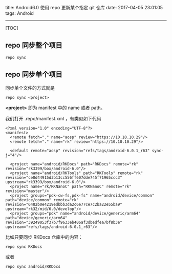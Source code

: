 title: Android6.0 使用 repo 更新某个指定 git 仓库
date: 2017-04-05 23:01:05
tags: Android

---

[TOC]

## repo 同步整个项目
```
repo sync
```


## repo 同步单个项目


同步单个文件的方式就是
```
repo sync <project>
```
**\<project>** 即为 manifest 中的 name 或者 path。

我们打开 .repo/manifest.xml ，有类似如下代码
```
<?xml version="1.0" encoding="UTF-8"?>
<manifest>
  <remote fetch="." name="aosp" review="https://10.10.10.29"/>
  <remote fetch="." name="rk" review="https://10.10.10.29"/>
  
  <default remote="aosp" revision="refs/tags/android-6.0.1_r63" sync-j="4"/>
  
  <project name="android/RKDocs" path="RKDocs" remote="rk" revision="rk3399/box/android-6.0"/>
  <project name="android/RKTools" path="RKTools" remote="rk" revision="ce0d44915d3b13cc556ff607dde745f71965ccc3" upstream="rk3399/box/android-6.0"/>
  <project name="rk/RKNanoC" path="RKNanoC" remote="rk" revision="master"/>
  <project groups="pdk-cw-fs,pdk-fs" name="android/device/common" path="device/common" remote="rk" revision="6482b0e4219edbbb3da2c6e77ce7c2ba22e55ba9" upstream="rk32/mid/6.0/develop"/>
  <project groups="pdk" name="android/device/generic/arm64" path="device/generic/arm64" revision="39249053f37b7f9633eb406af3dbedfea7bf8b3e" upstream="refs/tags/android-6.0.1_r63"/>
```


比如只要同步 RKDocs 仓库中的内容：
```
repo sync RKDocs
```
或者 
```
repo sync android/RKDocs
```
